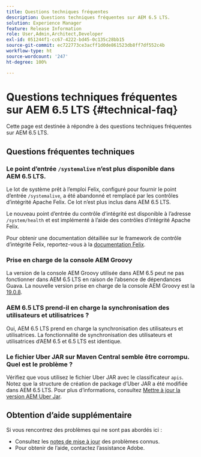 ```yaml
---
title: Questions techniques fréquentes
description: Questions techniques fréquentes sur AEM 6.5 LTS.
solution: Experience Manager
feature: Release Information
role: User,Admin,Architect,Developer
exl-id: 051244f1-cc67-4222-bd45-0c135c28bb15
source-git-commit: ec722773ce3acff1d0de861523db8ff7df552c4b
workflow-type: ht
source-wordcount: '247'
ht-degree: 100%

---
```


# Questions techniques fréquentes sur AEM 6.5 LTS {#technical-faq}

Cette page est destinée à répondre à des questions techniques fréquentes sur AEM 6.5 LTS.

## Questions fréquentes techniques

### Le point d’entrée `/systemalive` n’est plus disponible dans AEM 6.5 LTS.

Le lot de système prêt à l’emploi Felix, configuré pour fournir le point d’entrée `/systemalive`, a été abandonné et remplacé par les contrôles d’intégrité Apache Felix. Ce lot n’est plus inclus dans AEM 6.5 LTS.

Le nouveau point d’entrée du contrôle d’intégrité est disponible à l’adresse `/system/health` et est implémenté à l’aide des contrôles d’intégrité Apache Felix.

Pour obtenir une documentation détaillée sur le framework de contrôle d’intégrité Felix, reportez-vous à la [documentation Felix](https://github.com/apache/felix-dev/blob/master/healthcheck/README.md).

### Prise en charge de la console AEM Groovy

La version de la console AEM Groovy utilisée dans AEM 6.5 peut ne pas fonctionner dans AEM 6.5 LTS en raison de l’absence de dépendances Guava. La nouvelle version prise en charge de la console AEM Groovy est la [19.0.8](https://mvnrepository.com/artifact/be.orbinson.aem/aem-groovy-console/19.0.8).

### AEM 6.5 LTS prend-il en charge la synchronisation des utilisateurs et utilisatrices ?

Oui, AEM 6.5 LTS prend en charge la synchronisation des utilisateurs et utilisatrices. La fonctionnalité de synchronisation des utilisateurs et utilisatrices d’AEM 6.5 et 6.5 LTS est identique.

### Le fichier Uber JAR sur Maven Central semble être corrompu. Quel est le problème ?

Vérifiez que vous utilisez le fichier Uber JAR avec le classificateur `apis`. Notez que la structure de création de package d’Uber JAR a été modifiée dans AEM 6.5 LTS. Pour plus d’informations, consultez [Mettre à jour la version AEM Uber Jar](/help/sites-deploying/upgrading-code-and-customizations.md#update-the-aem-uber-jar-version).

## Obtention d’aide supplémentaire

Si vous rencontrez des problèmes qui ne sont pas abordés ici :
* Consultez les [notes de mise à jour](/help/release-notes/release-notes.md) des problèmes connus.
* Pour obtenir de l’aide, contactez l’assistance Adobe.
